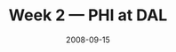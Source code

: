 ---
layout: game
title: Week 2 — PHI at DAL
season: 2008
game_id: 2008_02_PHI_DAL
week: 2
date: 2008-09-15
home_team: DAL
away_team: PHI
final_home: 
final_away: 
pbp_url: /assets/data/pbp/2008/2008_02_PHI_DAL.csv.gz
---